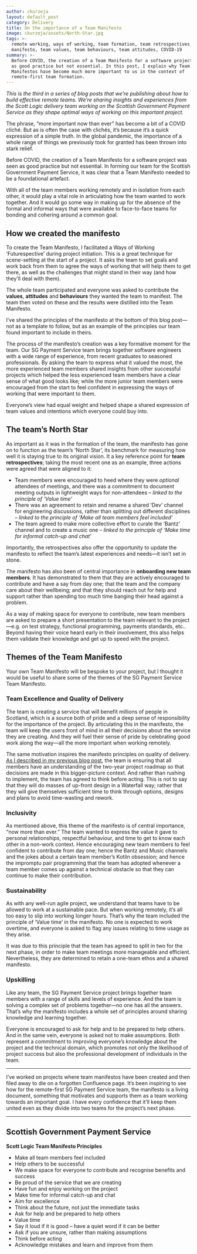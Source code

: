 ```yaml
---
author: ckurzeja
layout: default_post
category: Delivery
title: On the importance of a Team Manifesto
image: ckurzeja/assets/North-Star.jpg
tags: >-
  remote working, ways of working, team formation, team retrospectives, team
  manifesto, team values, team behaviours, team attitudes, COVID-19
summary: >-
  Before COVID, the creation of a Team Manifesto for a software project was seen
  as good practice but not essential. In this post, I explain why Team
  Manifestos have become much more important to us in the context of
  remote-first team formation.
---
```

_This is the third in a series of blog posts that we’re publishing about how to build effective remote teams. We’re sharing insights and experiences from the Scott Logic delivery team working on the Scottish Government Payment Service as they shape optimal ways of working on this important project._

The phrase, “more important now than ever” has become a bit of a COVID cliché. But as is often the case with clichés, it’s because it’s a quick expression of a simple truth. In the global pandemic, the importance of a whole range of things we previously took for granted has been thrown into stark relief.

Before COVID, the creation of a Team Manifesto for a software project was seen as good practice but not essential. In forming our team for the Scottish Government Payment Service, it was clear that a Team Manifesto needed to be a foundational artefact. 

With all of the team members working remotely and in isolation from each other, it would play a vital role in articulating how the team wanted to work together. And it would go some way in making up for the absence of the formal and informal ways that were available to face-to-face teams for bonding and cohering around a common goal.

## How we created the manifesto

To create the Team Manifesto, I facilitated a Ways of Working ‘Futurespective’ during project initiation. This is a great technique for scene-setting at the start of a project. It asks the team to set goals and work back from them to agree the ways of working that will help them to get there, as well as the challenges that might stand in their way (and how they’ll deal with them). 

The whole team participated and everyone was asked to contribute the **values**, **attitudes** and **behaviours** they wanted the team to manifest. The team then voted on these and the results were distilled into the Team Manifesto. 

I’ve shared the principles of the manifesto at the bottom of this blog post&mdash;not as a template to follow, but as an example of the principles our team found important to include in theirs.

The process of the manifesto’s creation was a key formative moment for the team. Our SG Payment Service team brings together software engineers with a wide range of experience, from recent graduates to seasoned professionals. By asking the team to express what it valued the most, the more experienced team members shared insights from other successful projects which helped the less experienced team members have a clear sense of what good looks like; while the more junior team members were encouraged from the start to feel confident in expressing the ways of working that were important to them. 

Everyone’s view had equal weight and helped shape a shared expression of team values and intentions which everyone could buy into.

## The team’s North Star

As important as it was in the formation of the team, the manifesto has gone on to function as the team’s ‘North Star’, its benchmark for measuring how well it is staying true to its original vision. It a key reference point for **team retrospectives**; taking the most recent one as an example, three actions were agreed that were aligned to it:

- Team members were encouraged to heed where they were _optional_ attendees of meetings, and there was a commitment to document meeting outputs in lightweight ways for non-attendees &ndash; _linked to the principle of ‘Value time’_
- There was an agreement to retain and rename a shared ‘Dev’ channel for engineering discussions, rather than splitting out different disciplines &ndash; _linked to the principle of ‘Make all team members feel included’_
- The team agreed to make more collective effort to curate the ‘Bantz’ channel and to create a music one &ndash; _linked to the principle of ‘Make time for informal catch-up and chat’_

Importantly, the retrospectives also offer the opportunity to update the manifesto to reflect the team’s latest experiences and needs&mdash;it isn’t set in stone.

The manifesto has also been of central importance in **onboarding new team members**. It has demonstrated to them that they are actively encouraged to contribute and have a say from day one; that the team and the company care about their wellbeing; and that they should reach out for help and support rather than spending too much time banging their head against a problem.

As a way of making space for everyone to contribute, new team members are asked to prepare a short presentation to the team relevant to the project&mdash;e.g. on test strategy, functional programming, payments standards, etc.. Beyond having their voice heard early in their involvement, this also helps them validate their knowledge and get up to speed with the project.

## Themes of the Team Manifesto

Your own Team Manifesto will be bespoke to your project, but I thought it would be useful to share some of the themes of the SG Payment Service Team Manifesto.

### Team Excellence and Quality of Delivery
The team is creating a service that will benefit millions of people in Scotland, which is a source both of pride and a deep sense of responsibility for the importance of the project. By articulating this in the manifesto, the team will keep the users front of mind in all their decisions about the service they are creating. And they will fuel their sense of pride by celebrating good work along the way&mdash;all the more important when working remotely.

The same motivation inspires the manifesto principles on quality of delivery. [As I described in my previous blog post](https://blog.scottlogic.com/2020/12/17/sense-and-sustainability.html), the team is ensuring that all members have an understanding of the two-year project roadmap so that decisions are made in this bigger-picture context. And rather than rushing to implement, the team has agreed to think before acting. This is not to say that they will do masses of up-front design in a Waterfall way; rather that they will give themselves sufficient time to think through options, designs and plans to avoid time-wasting and rework.

### Inclusivity
As mentioned above, this theme of the manifesto is of central importance, “now more than ever.” The team wanted to express the value it gave to personal relationships, respectful behaviour, and time to get to know each other in a non-work context. Hence encouraging new team members to feel confident to contribute from day one; hence the Bantz and Music channels and the jokes about a certain team member’s Kotlin obsession; and hence the impromptu pair programming that the team has adopted whenever a team member comes up against a technical obstacle so that they can continue to make their contribution.

### Sustainability
As with any well-run agile project, we understand that teams have to be allowed to work at a sustainable pace. But when working remotely, it’s all too easy to slip into working longer hours. That’s why the team included the principle of ‘Value time’ in the manifesto. No one is expected to work overtime, and everyone is asked to flag any issues relating to time usage as they arise.

It was due to this principle that the team has agreed to split in two for the next phase, in order to make team meetings more manageable and efficient. Nevertheless, they are determined to retain a one-team ethos and a shared manifesto.

### Upskilling
Like any team, the SG Payment Service project brings together team members with a range of skills and levels of experience. And the team is solving a complex set of problems together&mdash;no one has all the answers. That’s why the manifesto includes a whole set of principles around sharing knowledge and learning together. 

Everyone is encouraged to ask for help and to be prepared to help others. And in the same vein, everyone is asked not to make assumptions. Both represent a commitment to improving everyone’s knowledge about the project and the technical domain, which promotes not only the likelihood of project success but also the professional development of individuals in the team.

----

I’ve worked on projects where team manifestos have been created and then filed away to die on a forgotten Confluence page. It’s been inspiring to see how for the remote-first SG Payment Service team, the manifesto is a living document, something that motivates and supports them as a team working towards an important goal. I have every confidence that it’ll keep them united even as they divide into two teams for the project’s next phase.

____

## Scottish Government Payment Service 
**Scott Logic Team Manifesto Principles**

- Make all team members feel included
- Help others to be successful
- We make space for everyone to contribute and recognise benefits and success
- Be proud of the service that we are creating
- Have fun and enjoy working on the project
- Make time for informal catch-up and chat
- Aim for excellence
- Think about the future, not just the immediate tasks
- Ask for help and be prepared to help others
- Value time
- Say it loud if it is good – have a quiet word if it can be better
- Ask if you are unsure, rather than making assumptions
- Think before acting
- Acknowledge mistakes and learn and improve from them
